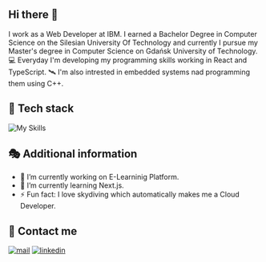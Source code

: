 ## Hi there 👋
I work as a Web Developer at IBM. I earned a Bachelor Degree in Computer Science on the Silesian University Of Technology and currently I pursue my Master's degree in Computer Science on Gdańsk University of Technology. 💻 Everyday I'm developing my programming skills working in React and TypeScript. 🛰 I'm also intrested in embedded systems nad programming them using C++.

## 🧬 Tech stack
![My Skills](https://skillicons.dev/icons?i=react,nextjs,js,ts,html,css,sass,tailwind,postgres,sequelize,nodejs,vscode,docker,git,github,c,cpp,arduino&perline=9)

## 🎭 Additional information
- 🔭 I’m currently working on E-Learninig Platform.
- 🌱 I’m currently learning Next.js.
- ⚡ Fun fact: I love skydiving which automatically makes me a Cloud Developer.

## 📲 Contact me
[![mail](https://img.shields.io/badge/Mail-005FF9?logo=maildotru&logoColor=fff&style=for-the-badge)](mailto:michal.pawlowski@ibm.com)
[![linkedin](https://img.shields.io/badge/linkedin-%230077B5.svg?&style=for-the-badge&logo=linkedin&logoColor=white)](https://www.linkedin.com/in/m-pawlowski/)
